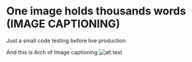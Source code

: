 # One image holds thousands words (IMAGE CAPTIONING)
Just a small code testing before live production


And this is Arch of Image captioning
![alt text](https://pub.mdpi-res.com/applsci/applsci-09-03260/article_deploy/html/images/applsci-09-03260-g002.png?1566877124)

